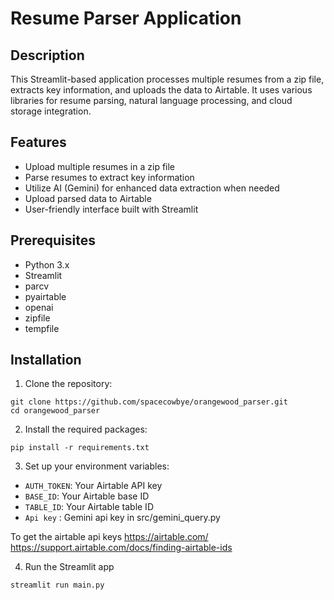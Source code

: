 # Resume Parser Application

## Description
This Streamlit-based application processes multiple resumes from a zip file, extracts key information, and uploads the data to Airtable. It uses various libraries for resume parsing, natural language processing, and cloud storage integration.

## Features
- Upload multiple resumes in a zip file
- Parse resumes to extract key information
- Utilize AI (Gemini) for enhanced data extraction when needed
- Upload parsed data to Airtable
- User-friendly interface built with Streamlit

## Prerequisites
- Python 3.x
- Streamlit
- parcv
- pyairtable
- openai
- zipfile
- tempfile

## Installation
1. Clone the repository:

```
git clone https://github.com/spacecowbye/orangewood_parser.git
cd orangewood_parser
```

2. Install the required packages:

```
pip install -r requirements.txt
```

3. Set up your environment variables:
- `AUTH_TOKEN`: Your Airtable API key
- `BASE_ID`: Your Airtable base ID
- `TABLE_ID`: Your Airtable table ID
- `Api key` : Gemini api key in src/gemini_query.py

To get the airtable api keys
https://airtable.com/
https://support.airtable.com/docs/finding-airtable-ids

4. Run the Streamlit app

```
streamlit run main.py
```